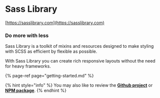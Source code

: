 # Sass Library

[https://sasslibrary.com](https://sasslibrary.com)

### Do more with less

Sass Library is a toolkit of mixins and resources designed to make styling with SCSS as efficient by flexible as possible.

With Sass Library you can create rich responsive layouts without the need for heavy frameworks. 

{% page-ref page="getting-started.md" %}

{% hint style="info" %}
You may also like to review the [**Github project**](https://github.com/Cam/sass-library) or [**NPM package**](https://www.npmjs.com/package/sass-library).
{% endhint %}

